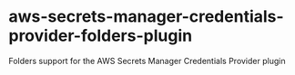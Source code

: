 # aws-secrets-manager-credentials-provider-folders-plugin
Folders support for the AWS Secrets Manager Credentials Provider plugin
